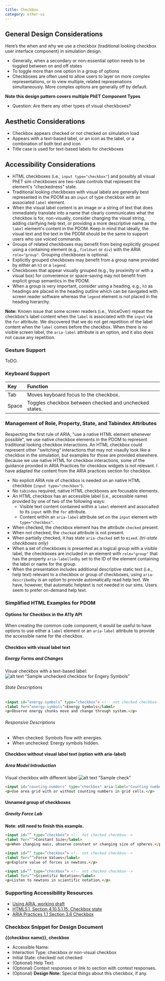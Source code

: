 ```yaml
---
title: Checkbox
category: other-ui
---
```

## General Design Considerations

Here’s the when and why we use a checkbox (traditional looking checkbox user interface component) in simulation design.

* Generally, when a secondary or non-essential option needs to be toggled between on and off states
* To toggle more than one option in a group of options
* Checkboxes are often used to allow users to layer on more complex representations, or to view multiple, related represenations simultaneously. More complex options are generally off by default.

**Note this design pattern covers multiple PhET Component Types**
* Question: Are there any other types of visual checkboxes?

## Aesthetic Considerations
* Checkbox appears checked or not checked on simulation load
* Appears with a text-based label, or an icon as the label, or a combination of both text and icon
* Title case is used for text-based labels for checkboxes


## Accessibility Considerations
* HTML checkboxes (i.e., `input type="checkbox"`) and possibly all visual PhET sim checkboxes are two-state controls that represent the element's "checkedness" state.
* Traditional looking checkboxes with visual labels are generally best represented in the PDOM as an `input` of type checkbox with an associated `label` element.
* When the visual label content is an image or a string of text that does immediately translate into a name that clearly communicates what the checkbox is for, non-visually, consider changing the visual string, adding clarifying help text, or providing a more descriptive name as the `label` element's content in the PDOM. Keep in mind that ideally, the visual text and the text in the PDOM should be the same to support users who use voiced commands.
* Groups of related checkboxes may benefit from being explicitly grouped using a containing element (e.g., `fieldset` or `div`) with the ARIA `role="group"`. Grouping checkboxes is optional.
* Explicitly grouped checkboxes may benefit from a group name provided by either an `h3` or a `legend`.
* Checkboxes that appear visually grouped (e.g., by proximity or with a visual box) for convenience or space-saving may not benefit from explicit group semantics in the PDOM.
* When a group is very important, consider using a heading, e.g., `h3` as headings are placed in the heading outline which can be navigated with screen reader software whereas the `legend` element is not placed in the heading hierarchy.

**Note:** Known issue that some screen readers (i.e., VoiceOver) repeat the checkbox's label content when the `label` is associated with the `input` via the `for` attribute. We discovered that we do not get repetition of the label content when the `label` comes before the checkbox. When there is no visible screen label, the `aria-label` attribute is an option, and it also does not cause any repetition.


### Gesture Support
ToDO.

### Keyboard Support
| Key | Function |
| :-- | :------- |
|Tab | Moves keyboard focus to the checkbox. |
|Space | Toggles checkbox between checked and unchecked states. |


### Management of Role, Property, State, and Tabindex Attributes
Respecting the first rule of ARIA, "use a native HTML element whenever possible", we use native checkbox elements in the PDOM to represent traditional looking checkbox interactions. An HTML checkbox could represent other "switching" interactions that may not visaully look like a checkbox in the simulation, but examples for those are provided elsewhere. Because we use native HTML for checkbox interactions, some of the guidance provided in ARIA Practices for checkbox widgets is not relevant. I have adapted the content from the ARIA practices section for checkbox.
- No explicit ARIA role of checkbox is needed on an native HTML checkbox (`input type="checkbox"`).
- No `tabindex` required, native HTML checkboxes are focusable elements.
- An HTML checkbox has an accessible label (i.e., accessible name) provided by one of two of the following ways:
  - Visible text content contained within a `label` element and assocaited to its `input` with the `for` attribute.
  - Content within an `aria-label` attribute set on the `input` element with `type="checkbox"`.
- When checked, the checkbox element has the attribute `checked` present.
- When not checked, the `checked` attribute is not present.
- When partially checked, it has state `aria-checked` set to `mixed`. *(tri-state checkboxes only)*
- When a set of checkboxes is presented as a logical group with a visible label, the checkboxes are included in an element with `role="group"` that has the property `aria-labelledby` set to the ID of the element containing the label or name for the group.
- When the presentation includes additional descriptive static text (i.e., help text) relevant to a checkbox or group of checkboxes, using `aria-describedby` is an option to provide automatically read help text. We have, however, that automatic helptext is not needed in our sims. Users seem to prefer on-demand help text.


### Simplified HTML Examples for PDOM
#### Options for Checkbox in the A11y API
When creating the common code component, it would be useful to have options to use either a `label` element or an `aria-label` attribute to provide the accessible name for the checkbox.

#### Checkbox with visual label text
##### Energy Forms and Changes
Visual checkbox with a text-based label:
![alt text "Sample unchecked checkbox for Engery Symbols"](images/efac-checkbox-energy-symbols.png "Energy Symbols, checkbox checked")

###### State Descriptions
```html
<input id=”energy-symbols” type=”checkbox”> <!-- not checked checkbox-->
<label for=”energy-symbols”>Energy Symbols</label>
<p>Observe energy chunks move and change through system.</p>
```
###### Responsive Descriptions
* When checked: Symbols flow with energies.
* When unchecked: Energy symbols hidden.

#### Checkbox without visual label text (option with aria-label)
##### Area Model Introduction
Visual checkbox with different label
![alt text "Sample check"](images/ami-checkbox-123.png "Numeric Checkbox")

```html
<input id="counting-numbers" type="checkbox" aria-label="Counting numbers">
<p>Use area grid with or without counting numbers in grid cells.</p>
```

#### Unnamed group of checkboxes
##### Gravity Force Lab
**Note: still need to finish this example.**

```html
<input id=”” type=”checkbox”> <!-- not checked checkbox-->
<label for=””>Constant Size</label>
<p>When changing mass, observe constant or changing size of spheres.</p>

<input id=”” type=”checkbox”> <!-- not checked checkbox-->
<label for=””>Force Values</label>
<p>Explore value of forces in newtons.</p>

<input id=”” type=”checkbox”> <!-- not checked checkbox-->
<label for=””>Scientific Notation</label>
<p>Listen to newtons in scientific notation.</p>
```

### Supporting Accessibility Resources
* [Using ARIA, working draft](https://www.w3.org/TR/using-aria/)
* [HTML5.1, Section 4.10.5.1.15. Checkbox state](https://www.w3.org/TR/html51/sec-forms.html#checkbox-state-typecheckbox)
* [ARIA Practices 1.1 Section 3.6 Checkbox](https://www.w3.org/TR/wai-aria-practices/)

### Checkbox Snippet for Design Document
**{{checkbox name}}, checkbox**
- Accessible Name:
- Interaction Type: checkbox or non-visual checkbox
- Initial State: checked/ not checked
- (Optional) Help Text: 
- (Optional) Context responses or link to section with context responses.
- (Optional) **Design Note:** Special things about this checkbox, if any. 

